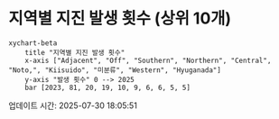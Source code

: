 # 지역별 지진 발생 횟수 (상위 10개)

```mermaid
xychart-beta
    title "지역별 지진 발생 횟수"
    x-axis ["Adjacent", "Off", "Southern", "Northern", "Central", "Noto,", "Kiisuido", "미분류", "Western", "Hyuganada"]
    y-axis "발생 횟수" 0 --> 2025
    bar [2023, 81, 20, 19, 10, 9, 6, 6, 5, 5]
```

업데이트 시간: 2025-07-30 18:05:51
